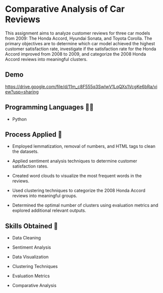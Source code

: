 
# Comparative Analysis of Car Reviews

This assignment aims to analyze customer reviews for three car models from 2009: The Honda Accord, Hyundai Sonata, and Toyota Corolla. The primary objectives are to determine which car model achieved the highest customer satisfaction rate, investigate if the satisfaction rate for the Honda Accord improved from 2008 to 2009, and categorize the 2008 Honda Accord reviews into meaningful clusters.
## Demo

https://drive.google.com/file/d/11m_c8F555q3SwIwV1LqQXs1VcgKe6bRa/view?usp=sharing

## Programming Languages 👨‍💻

- Python 

## Process Applied 📜


- Employed lemmatization, removal of numbers, and HTML tags to clean the datasets.

- Applied sentiment analysis techniques to determine customer satisfaction rates.

- Created word clouds to visualize the most frequent words in the reviews.

- Used clustering techniques to categorize the 2008 Honda Accord reviews into meaningful groups.

- Determined the optimal number of clusters using evaluation metrics and explored additional relevant outputs.

## Skills Obtained 🔑

- Data Cleaning

- Sentiment Analysis

- Data Visualization

- Clustering Techniques

- Evaluation Metrics

- Comparative Analysis

